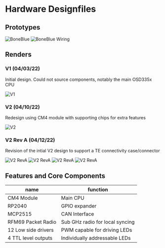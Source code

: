 # Hardware Designfiles

## Prototypes

![BoneBlue](images/beagleblue-prototype.jpg)
![BoneBlue Wiring](images/prototype-wiring.jpg)

## Renders

### V1 (04/03/22)

Initial design. Could not source components, notably the main OSD335x CPU

![V1](images/v1-PCB-Render.png)

### V2 (04/10/22)

Redesign using CM4 module with supporting chips for extra features

![V2](images/v2-PCB-Render.png)

### V2 Rev A (04/12/22)

Revision of the intial V2 design to support a TE connectivity case/connector

![V2 RevA](images/v2-RevA-PCB-Render-Front-No-Case.png)
![V2 RevA](images/v2-RevA-PCB-Render-Back-No-Case.png)
![V2 RevA](images/v2-RevA-PCB-Render-Front-Case.png)
![V2 RevA](images/v2-RevA-PCB-Render-Back-Case.png)

## Features and Core Components

|name                |function                       |
|--------------------|-------------------------------|
|CM4 Module          |Main CPU                       |
|RP2040              |GPIO expander                  |
|MCP2515             |CAN Interface                  |
|RFM69 Packet Radio  |Sub GHz radio for local syncing|
|12 Low side drivers |PWM capable for driving LEDs   |
|4 TTL level outputs |Individually addressable LEDs  |
